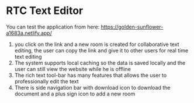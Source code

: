 # RTC Text Editor

You can test the application from here: https://golden-sunflower-a1683a.netlify.app/
1) you click on the link and a new room is created for collaborative text editing, the user can copy the link and give it to other users for real time text editing
2) The system supports local caching so the data is saved locally and the user can still view the website while he is offline
3) The rich text tool-bar has many features that allows the user to professionally edit the text
4) There is side navigation bar with download icon to download the document and a plus sign icon to add a new room
